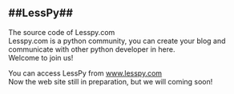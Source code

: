 ##LessPy##
---
The source code of Lesspy.com  
Lesspy.com is a python community, you can create your blog and communicate with other python developer in here.  
Welcome to join us!  

You can access LessPy from www.lesspy.com  
Now the web site still in preparation, but we will coming soon!    